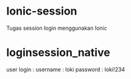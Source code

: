 # Ionic-session
Tugas session login menggunakan Ionic
# loginsession_native
user login : 
username : loki 
password : loki!234
